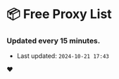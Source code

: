 # :package: Free Proxy List
### Updated every 15 minutes.

- Last updated: `2024-10-21 17:43`

:heart:
